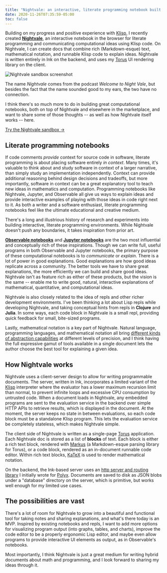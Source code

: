 ```yaml
---
title: "Nightvale: an interactive, literate programming notebook built on Ink"
date: 2020-11-26T07:35:59-05:00
toc: false
---
```


Building on my progress and positive experience with [Klisp](/posts/klisp/), I recently created [**Nightvale**](https://nightvale.dotink.co/), an interactive notebook in the browser for literate programming and communicating computational ideas using Klisp code. On Nightvale, I can create docs that combine rich (Markdown-esque) text, mathematical notation, and runnable Klisp code to explain ideas. Nightvale is written entirely in Ink on the backend, and uses my [Torus](https://github.com/thesephist/torus) UI rendering library on the client.

![Nightvale sandbox screenshot](/img/nightvale.png)

The name _Nightvale_ comes from the podcast _Welcome to Night Vale_, but besides the fact that the name sounded good to my ears, the two have no connection.

I think there's so much more to do in building great computational notebooks, both on top of Nightvale and elsewhere in the marketplace, and want to share some of those thoughts -- as well as how Nightvale itself works -- here.

<a href="https://nightvale.dotink.co/" class="button">Try the Nightvale sandbox &rarr;</a>

## Literate programming notebooks

If code comments _provide_ context for source code in software, literate programming is about placing software entirely _in context_. Many times, it's valuable to think about and study software in context of a larger narrative, than simply study an implementation independently. Context can provide additional reasoning behind design decisions and tradeoffs, but more importantly, software in context can be a great explanatory tool to teach new ideas in mathematics and computation. Programming notebooks like Nightvale, Jupyter, and Observable all give us ways to explain ideas and provide interactive examples of playing with those ideas in code right next to it. As both a writer and a software enthusiast, literate programming notebooks feel like the ultimate educational and creative medium.

There's a long and illustrious history of research and experiments into building interactive, literate programming environments. While Nightvale doesn't push any boundaries, it takes inspiration from prior art.

[**Observable notebooks**](https://observablehq.com/) and [**Jupyter notebooks**](https://jupyter.org/) are the two most influential and conceptually rich of these inspirations. Though we can write full, useful programs in both Observable and Jupyter notebooks, the primary purpose of these computational notebooks is to _communicate_ or _explain_. There is a lot of power in good explanations. Good explanations are how good ideas replicate across a community. The better tools we have to share great explanations, the more efficiently we can build and share good ideas. Nightvale isn't as feature rich as either of these products, but the vision is the same -- enable me to write good, natural, interactive explanations of mathematical, quantitative, and computational ideas.

Nightvale is also closely related to the idea of repls and other richer development environments. I've been thinking a lot about Lisp repls while developing Nightvale, and taking conceptual hints from repls in **Clojure** and **Julia**. In some ways, each code block in Nightvale is a small repl, providing quick feedback for small, bite-sized programs.

Lastly, mathematical notation is a key part of Nightvale. Natural language, programming languages, and mathematical notation all bring [different kinds of abstraction capabilities](/posts/weight-of-abstraction/) at different levels of precision, and I think having the full expressive gamut of tools available in a single document lets the author choose the best tool for explaining a given idea.

## How Nightvale works

Nightvale uses a client-server design to allow for writing programmable documents. The server, written in Ink, incorporates a limited variant of the [Klisp](/posts/klisp/) interpreter where the evaluator has a lower maximum recursion limit than normal, to prevent infinite loops and excessive CPU consumption by untrusted code. When a document loads in Nightvale, any embedded programs are sent to the evaluation service in the backend over simple HTTP APIs to retrieve results, which is displayed in the document. At the moment, the server keeps no state in between evaluations, so each code block must be a standalone Klisp program. This lets the evaluation service be completely stateless, which makes Nightvale simple.

The client side of Nightvale is written as a single-page [Torus](https://github.com/thesephist/torus) application. Each Nightvale doc is stored as a list of **blocks** of text. Each block is either a rich text block, rendered with [Markus](https://github.com/thesephist/torus/blob/master/samples/markus/main.js) (a Markdown-esque parsing library for Torus), or a code block, rendered as an in-document runnable code editor. Within rich text blocks, [KaTeX](https://katex.org/) is used to render mathematical notation.

On the backend, the Ink-based server uses an [http server and routing library](https://github.com/thesephist/polyx/blob/master/lib/http.ink) I initially wrote for [Polyx](https://github.com/thesephist/polyx). Documents are saved to disk as JSON blobs under a "database" directory on the server, which is primitive, but works well enough for my limited use cases.

## The possibilities are vast

There's a lot of room for Nightvale to grow into a beautiful and functional tool for taking notes and sharing explanations, and what's there today is an MVP. Inspired by existing notebooks and repls, I want to add more options for visualizing program output (into graphs, tables, and charts), improve the code editor to be a properly ergonomic Lisp editor, and maybe even allow programs to provide interactive UI elements as output, as in Observable's notebooks.

Most importantly, I think Nightvale is just a great medium for writing hybrid documents about math and programming, and I look forward to sharing my ideas through it.

